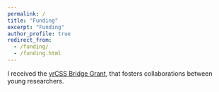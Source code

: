```yaml
---
permalink: /
title: "Funding"
excerpt: "Funding"
author_profile: true
redirect_from: 
  - /funding/
  - /funding.html
---
```


I received the [yrCSS Bridge Grant](http://yrcss.cssociety.org/bridge-grants/), that fosters collaborations between young researchers.
